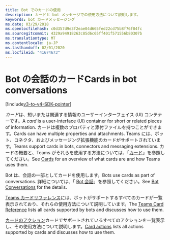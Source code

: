 ```yaml
---
title: Bot でのカードの使用
description: カードと bot メッセージでの使用方法について説明します。
keywords: bot カードメッセージング
ms.date: 03/29/2018
ms.openlocfilehash: c0d357d9e3f2eae04d665fed22cd75b8f76f04fc
ms.sourcegitcommit: 4329a94918263c85d6c65ff401f571556b80307b
ms.translationtype: MT
ms.contentlocale: ja-JP
ms.lasthandoff: 02/01/2020
ms.locfileid: "41674673"
---
```

# <a name="cards-in-bot-conversations"></a><span data-ttu-id="cd574-104">Bot の会話のカード</span><span class="sxs-lookup"><span data-stu-id="cd574-104">Cards in bot conversations</span></span>

[!include[v3-to-v4-SDK-pointer](~/includes/v3-to-v4-pointer-bots.md)]

<span data-ttu-id="cd574-105">*カード*は、短いまたは関連する情報のユーザーインターフェイス (UI) コンテナーです。</span><span class="sxs-lookup"><span data-stu-id="cd574-105">A *card* is a user-interface (UI) container for short or related pieces of information.</span></span> <span data-ttu-id="cd574-106">カードは複数のプロパティと添付ファイルを持つことができます。</span><span class="sxs-lookup"><span data-stu-id="cd574-106">Cards can have multiple properties and attachments.</span></span> <span data-ttu-id="cd574-107">Teams には、ボット、コネクタ、およびメッセージング拡張機能のカードがサポートされています。</span><span class="sxs-lookup"><span data-stu-id="cd574-107">Teams support cards in bots, connectors and messaging extensions.</span></span> <span data-ttu-id="cd574-108">カードの概要と、Teams がそれらを使用する方法については、「[カード](~/task-modules-and-cards/what-are-cards.md)」を参照してください。</span><span class="sxs-lookup"><span data-stu-id="cd574-108">See [Cards](~/task-modules-and-cards/what-are-cards.md) for an overview of what cards are and how Teams uses them.</span></span>

<span data-ttu-id="cd574-109">Bot は、会話の一部としてカードを使用します。</span><span class="sxs-lookup"><span data-stu-id="cd574-109">Bots use cards as part of conversations.</span></span> <span data-ttu-id="cd574-110">詳細については、「 [Bot 会話](~/resources/bot-v3/bot-conversations/bots-conversations.md)」を参照してください。</span><span class="sxs-lookup"><span data-stu-id="cd574-110">See [Bot Conversations](~/resources/bot-v3/bot-conversations/bots-conversations.md) for the details.</span></span>

<span data-ttu-id="cd574-111">[Teams カードリファレンス](~/task-modules-and-cards/cards/cards-reference.md)には、ボットがサポートするすべてのカードが一覧表示されており、それらの使用方法について説明しています。</span><span class="sxs-lookup"><span data-stu-id="cd574-111">The [Teams Card Reference](~/task-modules-and-cards/cards/cards-reference.md) lists all cards supported by bots and discusses how to use them.</span></span>

<span data-ttu-id="cd574-112">[カードのアクション](~/task-modules-and-cards/cards/cards-actions.md)カードでサポートされているすべてのアクションを一覧表示し、その使用方法について説明します。</span><span class="sxs-lookup"><span data-stu-id="cd574-112">[Card actions](~/task-modules-and-cards/cards/cards-actions.md) lists all actions supported by cards and discusses how to use them.</span></span>
